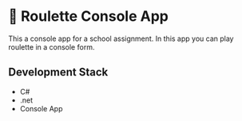 # 🎲 Roulette Console App
This a console app for a school assignment. In this app you can play roulette in a console form.

## Development Stack
- C#
- .net
- Console App
